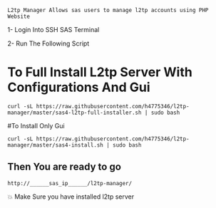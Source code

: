 `L2tp Manager Allows sas users to manage l2tp accounts using PHP Website`

1- Login Into SSH SAS Terminal

2- Run The Following Script


# To Full Install L2tp Server With Configurations And Gui
```
curl -sL https://raw.githubusercontent.com/h4775346/l2tp-manager/master/sas4-l2tp-full-installer.sh | sudo bash
```

#To Install Only Gui
```
curl -sL https://raw.githubusercontent.com/h4775346/l2tp-manager/master/sas4-install.sh | sudo bash
```
## Then You are ready to go

```
http://______sas_ip______/l2tp-manager/
```

💥 Make Sure you have installed l2tp server

